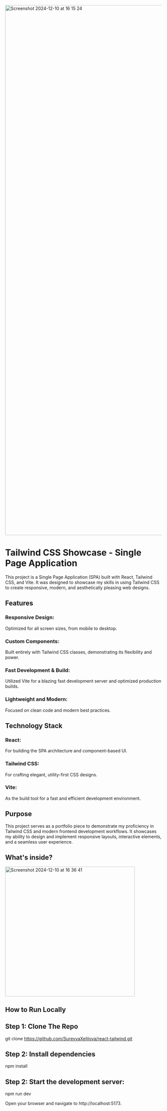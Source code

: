 
<img width="1703" alt="Screenshot 2024-12-10 at 16 15 24" src="https://github.com/user-attachments/assets/afc16ef9-359d-4d8e-aea4-c7afe6ea35f0">
<h1>Tailwind CSS Showcase - Single Page Application</h3>
This project is a Single Page Application (SPA) built with React, Tailwind CSS, and Vite. It was designed to showcase my skills in using Tailwind CSS to create responsive, modern, and aesthetically pleasing web designs.

<h2>Features</h4>

<h3>Responsive Design:</h3> Optimized for all screen sizes, from mobile to desktop.

<h3>Custom Components:</h3> <span>Built entirely with Tailwind CSS classes, demonstrating its flexibility and power.</span>

<h3>Fast Development & Build:</h3> Utilized Vite for a blazing fast development server and optimized production builds.

<h3>Lightweight and Modern:</h3> Focused on clean code and modern best practices.

<h2>Technology Stack</h4>
<p><h3>React:</h3> For building the SPA architecture and component-based UI.</p>
<h3>Tailwind CSS:</h3> For crafting elegant, utility-first CSS designs.
<h3>Vite:</h3> As the build tool for a fast and efficient development environment.

<h2>Purpose</h4>
This project serves as a portfolio piece to demonstrate my proficiency in Tailwind CSS and modern frontend development workflows. It showcases my ability to design and implement responsive layouts, interactive elements, and a seamless user experience.

<h2>What's inside?</h4>

<img width="417" alt="Screenshot 2024-12-10 at 16 36 41" src="https://github.com/user-attachments/assets/c2b693d9-e043-47c4-ae2a-f2d5fbb7cff3">


<h2>How to Run Locally</h4>

<h2>Step 1: Clone The Repo</h2>

git clone https://github.com/SureyyaXelilova/react-tailwind.git

<h2>Step 2: Install dependencies</h2>

npm install

<h2>Step 2: Start the development server:</h2>

<p>npm run dev</p>

<p>Open your browser and navigate to http://localhost:5173.</p>
